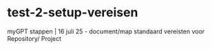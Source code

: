 # test-2-setup-vereisen
myGPT stappen | 16 juli 25 - document/map standaard vereisten voor Repository/ Project
